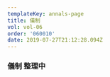 ```yaml
---
templateKey: annals-page
title: 儀制
vol: vol-06
order: '060010'
date: 2019-07-27T21:12:28.094Z
---
```

### 儀制 整理中
